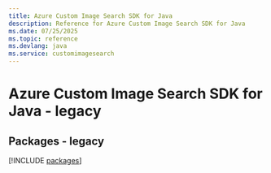 ```yaml
---
title: Azure Custom Image Search SDK for Java
description: Reference for Azure Custom Image Search SDK for Java
ms.date: 07/25/2025
ms.topic: reference
ms.devlang: java
ms.service: customimagesearch
---
```

# Azure Custom Image Search SDK for Java - legacy
## Packages - legacy
[!INCLUDE [packages](custom-image-search-index.md)]